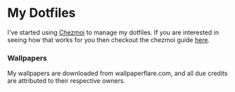 # My Dotfiles

I've started using [Chezmoi](https://github.com/twpayne/chezmoi) to manage my dotfiles. If you are interested in seeing how that works for you then checkout the chezmoi guide [here](https://www.chezmoi.io/).

### Wallpapers
My wallpapers are downloaded from wallpaperflare.com, and all due credits are attributed to their respective owners.
